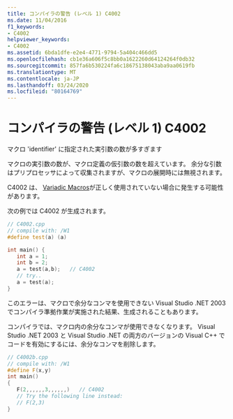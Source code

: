 ```yaml
---
title: コンパイラの警告 (レベル 1) C4002
ms.date: 11/04/2016
f1_keywords:
- C4002
helpviewer_keywords:
- C4002
ms.assetid: 6bda1dfe-e2e4-4771-9794-5a404c466dd5
ms.openlocfilehash: cb1e36a606f5c8bb0a1622260d64124264f0db32
ms.sourcegitcommit: 857fa6b530224fa6c18675138043aba9aa0619fb
ms.translationtype: MT
ms.contentlocale: ja-JP
ms.lasthandoff: 03/24/2020
ms.locfileid: "80164769"
---
```

# <a name="compiler-warning-level-1-c4002"></a>コンパイラの警告 (レベル 1) C4002

マクロ 'identifier' に指定された実引数の数が多すぎます

マクロの実引数の数が、マクロ定義の仮引数の数を超えています。 余分な引数はプリプロセッサによって収集されますが、マクロの展開時には無視されます。

C4002 は、 [Variadic Macros](../../preprocessor/variadic-macros.md)が正しく使用されていない場合に発生する可能性があります。

次の例では C4002 が生成されます。

```cpp
// C4002.cpp
// compile with: /W1
#define test(a) (a)

int main() {
   int a = 1;
   int b = 2;
   a = test(a,b);   // C4002
   // try..
   a = test(a);
}
```

このエラーは、マクロで余分なコンマを使用できない Visual Studio .NET 2003 でコンパイラ準拠作業が実施された結果、生成されることもあります。

コンパイラでは、マクロ内の余分なコンマが使用できなくなります。 Visual Studio .NET 2003 と Visual Studio .NET の両方のバージョンの Visual C++ でコードを有効にするには、余分なコンマを削除します。

```cpp
// C4002b.cpp
// compile with: /W1
#define F(x,y)
int main()
{
   F(2,,,,,,3,,,,,,)   // C4002
   // Try the following line instead:
   // F(2,3)
}
```
